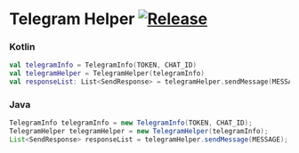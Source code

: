 # Telegram Helper [![Release](https://jitpack.io/v/hoho4190/telegram-helper.svg)](https://jitpack.io/#hoho4190/telegram-helper)

### Kotlin
```kotlin
val telegramInfo = TelegramInfo(TOKEN, CHAT_ID)
val telegramHelper = TelegramHelper(telegramInfo)
val responseList: List<SendResponse> = telegramHelper.sendMessage(MESSAGE)
```

### Java
```java 
TelegramInfo telegramInfo = new TelegramInfo(TOKEN, CHAT_ID);
TelegramHelper telegramHelper = new TelegramHelper(telegramInfo);
List<SendResponse> responseList = telegramHelper.sendMessage(MESSAGE);
```